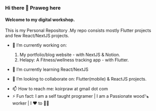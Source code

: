 ### Hi there 👋 Praweg here

#### Welcome to my digital workshop.
This is my Personal Repository .My repo consists mostly Flutter projects and few React/NextJS projects.

- 🔭 I’m currently working on: 
   1) My portfolio/blog website - with NextJS & Notion.
   2) Helapy: A Fitness/wellness tracking app - with Flutter.
   
- 🌱 I’m currently learning React/NextJS

- 👯 I’m looking to collaborate on: Flutter(mobile) & ReactJS projects.

<!-- - 🤔 I’m looking for help with : Node.js backend application with sql db - host/deploy in aws  -->
- 📫 How to reach me: koirpraw at gmail dot com
- ⚡ Fun fact: I am a self taught programer | I am a Passionate wood🪚worker | I ❤️ to 🏃🏽

